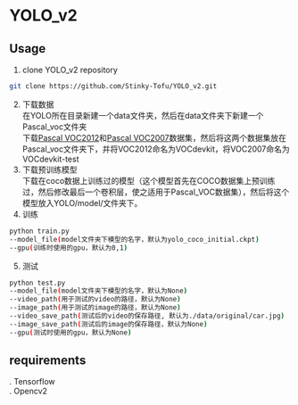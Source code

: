 YOLO_v2
=
## Usage
1. clone YOLO_v2 repository
``` bash
git clone https://github.com/Stinky-Tofu/YOLO_v2.git
```
2. 下载数据 <br>
在YOLO所在目录新建一个data文件夹，然后在data文件夹下新建一个Pascal_voc文件夹<br>
下载[Pascal VOC2012](http://host.robots.ox.ac.uk/pascal/VOC/voc2012/VOCtrainval_11-May-2012.tar)和[Pascal VOC2007](http://host.robots.ox.ac.uk/pascal/VOC/voc2007/VOCtest_06-Nov-2007.tar)数据集，然后将这两个数据集放在Pascal_voc文件夹下，并将VOC2012命名为VOCdevkit，将VOC2007命名为VOCdevkit-test <br>
3. 下载预训练模型<br>
下载在coco数据上训练过的模型（这个模型首先在COCO数据集上预训练过，然后修改最后一个卷积层，使之适用于Pascal_VOC数据集），然后将这个模型放入YOLO/model/文件夹下。
4. 训练<br>
``` bash
python train.py
--model_file(model文件夹下模型的名字，默认为yolo_coco_initial.ckpt)
--gpu(训练时使用的gpu，默认为0,1)
```
5. 测试<br>
``` bash
python test.py
--model_file(model文件夹下模型的名字，默认为None)
--video_path(用于测试的video的路径，默认为None)
--image_path(用于测试的image的路径，默认为None)
--video_save_path(测试后的video的保存路径, 默认为./data/original/car.jpg)
--image_save_path(测试后的image的保存路径，默认为None)
--gpu(测试时使用的gpu，默认为None)
```
## requirements
. Tensorflow <br>
. Opencv2 <br>
